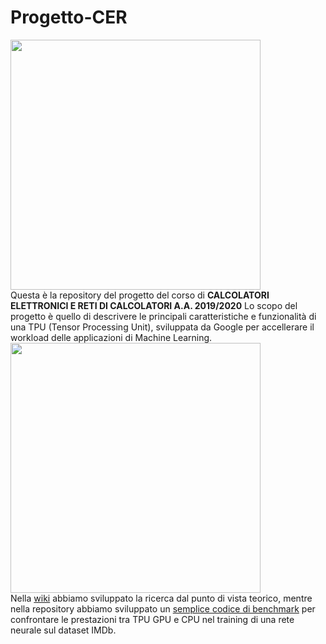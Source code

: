 # Progetto-CER
<img src="https://upload.wikimedia.org/wikipedia/it/thumb/9/9a/Logo_Universit%C3%A0_Politecnica_delle_Marche.svg/1024px-Logo_Universit%C3%A0_Politecnica_delle_Marche.svg.png" width="400" float="center"><br>
Questa è la repository del progetto del corso di **CALCOLATORI ELETTRONICI E RETI DI CALCOLATORI A.A. 2019/2020**
Lo scopo del progetto è quello di descrivere le principali caratteristiche e funzionalità di una TPU (Tensor Processing Unit), sviluppata da Google per accellerare il workload delle applicazioni di Machine Learning.<br>
<img src="https://cloud.google.com/images/products/tpu/cloud-tpu-v3-img.png?hl=it" width="400" float="center"><br>
Nella [wiki](https://github.com/MassimoCiaffoni/Progetto-CER/wiki) abbiamo sviluppato la ricerca dal punto di vista teorico,
mentre nella repository abbiamo sviluppato un [semplice codice di benchmark](https://colab.research.google.com/github/MassimoCiaffoni/Progetto-CER/blob/master/IMDb_dataset_benchmark.ipynb#scrollTo=v2SS2FZOsf_j) per confrontare le prestazioni tra TPU GPU e CPU nel training di una rete neurale sul dataset IMDb.
